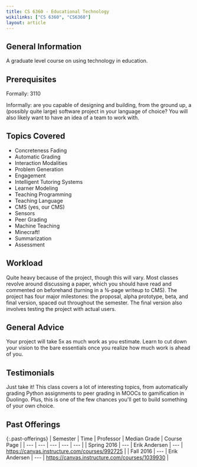 ```yaml
---
title: CS 6360 - Educational Technology
wikilinks: ["CS 6360", "CS6360"]
layout: article
---
```


## General Information

A graduate level course on using technology in education.

## Prerequisites

Formally: 3110

Informally: are you capable of designing and building, from the ground up, a (possibly quite large) software project in your language of choice? You will also likely want to have an idea of a team to work with.

## Topics Covered

- Concreteness Fading
- Automatic Grading
- Interaction Modalities
- Problem Generation
- Engagement
- Intelligent Tutoring Systems
- Learner Modeling
- Teaching Programming
- Teaching Language
- CMS (yes, our CMS)
- Sensors
- Peer Grading
- Machine Teaching
- Minecraft!
- Summarization
- Assessment

## Workload

Quite heavy because of the project, though this will vary. Most classes revolve around discussing a paper, which you should have read and commented on beforehand (turning in a ¾-page writeup to CMS). The project has four major milestones: the proposal, alpha prototype, beta, and final version, spaced out throughout the semester. The final version also involves testing the project with actual users.

## General Advice

Your project will take 5x as much work as you estimate. Learn to cut down your vision to the bare essentials once you realize how much work is ahead of you.

## Testimonials

Just take it! This class covers a lot of interesting topics, from automatically grading Python assignments to peer grading in MOOCs to gamification in Duolingo. Plus, this is one of the few chances you'll get to build something of your own choice.

## Past Offerings

{:.past-offerings}
| Semester | Time | Professor | Median Grade | Course Page |
| --- | --- | --- | --- | --- |
| Spring 2016 | --- | Erik Andersen | --- | <https://canvas.instructure.com/courses/992725> |
| Fall 2016 | --- | Erik Andersen | --- | <https://canvas.instructure.com/courses/1039930> |
